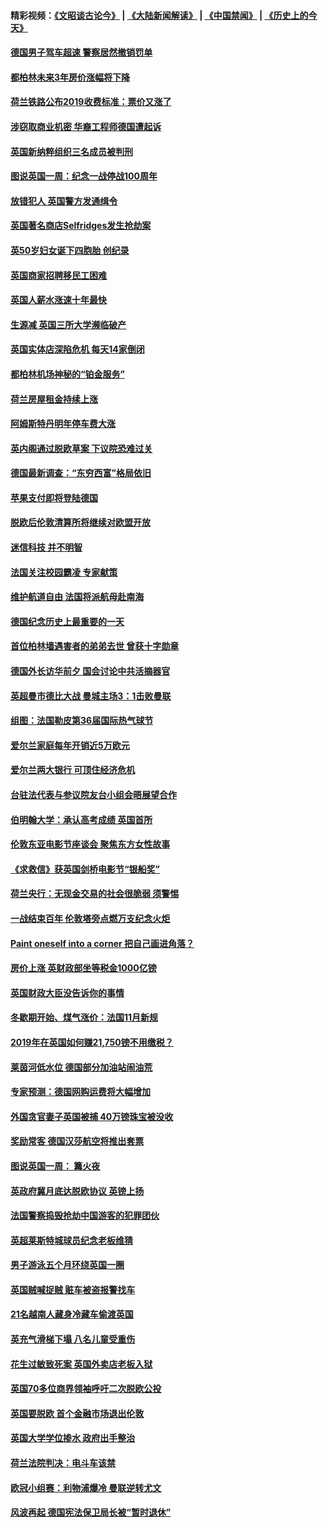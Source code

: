 #### 精彩视频：[《文昭谈古论今》](https://github.com/gfw-breaker/wenzhao/blob/master/README.md?t=11161231) | [《大陆新闻解读》](https://github.com/gfw-breaker/ntdtv-comedy/blob/master/README.md?t=11161231) | [《中国禁闻》](https://github.com/gfw-breaker/ntdtv-news/blob/master/README.md?t=11161231) | [《历史上的今天》](https://github.com/gfw-breaker/today-in-history/blob/master/README.md?t=11161231) 

#### [德国男子驾车超速 警察居然撤销罚单](../pages/nsc974/n10856259.md?t=11161231) 

#### [都柏林未来3年房价涨幅将下降](../pages/nsc974/n10856230.md?t=11161231) 

#### [荷兰铁路公布2019收费标准：票价又涨了](../pages/nsc974/n10856218.md?t=11161231) 

#### [涉窃取商业机密 华裔工程师德国遭起诉](../pages/nsc974/n10854819.md?t=11161231) 

#### [英国新纳粹组织三名成员被判刑](../pages/nsc974/n10854209.md?t=11161231) 

#### [图说英国一周：纪念一战停战100周年](../pages/nsc974/n10854258.md?t=11161231) 

#### [放错犯人 英国警方发通缉令](../pages/nsc974/n10854253.md?t=11161231) 

#### [英国著名商店Selfridges发生抢劫案](../pages/nsc974/n10854242.md?t=11161231) 

#### [英50岁妇女诞下四胞胎 创纪录](../pages/nsc974/n10854237.md?t=11161231) 

#### [英国商家招聘移民工困难](../pages/nsc974/n10854233.md?t=11161231) 

#### [英国人薪水涨速十年最快](../pages/nsc974/n10854228.md?t=11161231) 

#### [生源减 英国三所大学濒临破产](../pages/nsc974/n10854219.md?t=11161231) 

#### [英国实体店深陷危机 每天14家倒闭](../pages/nsc974/n10854195.md?t=11161231) 

#### [都柏林机场神秘的“铂金服务”](../pages/nsc974/n10853840.md?t=11161231) 

#### [荷兰房屋租金持续上涨](../pages/nsc974/n10853784.md?t=11161231) 

#### [阿姆斯特丹明年停车费大涨](../pages/nsc974/n10853736.md?t=11161231) 

#### [英内阁通过脱欧草案 下议院恐难过关](../pages/nsc974/n10852462.md?t=11161231) 

#### [德国最新调查：“东穷西富”格局依旧](../pages/nsc974/n10852268.md?t=11161231) 

#### [苹果支付即将登陆德国](../pages/nsc974/n10852246.md?t=11161231) 

#### [脱欧后伦敦清算所将继续对欧盟开放](../pages/nsc974/n10852082.md?t=11161231) 

#### [迷信科技 并不明智](../pages/nsc974/n10851197.md?t=11161231) 

#### [法国关注校园霸凌 专家献策](../pages/nsc974/n10851199.md?t=11161231) 

#### [维护航道自由 法国将派航母赴南海](../pages/nsc974/n10851001.md?t=11161231) 

#### [德国纪念历史上最重要的一天](../pages/nsc974/n10849304.md?t=11161231) 

#### [首位柏林墙遇害者的弟弟去世 曾获十字勋章](../pages/nsc974/n10849268.md?t=11161231) 

#### [德国外长访华前夕 国会讨论中共活摘器官](../pages/nsc974/n10848903.md?t=11161231) 

#### [英超曼市德比大战 曼城主场3：1击败曼联](../pages/nsc974/n10848899.md?t=11161231) 

#### [组图：法国勒皮第36届国际热气球节](../pages/nsc974/n10845459.md?t=11161231) 

#### [爱尔兰家庭每年开销近5万欧元](../pages/nsc974/n10844726.md?t=11161231) 

#### [爱尔兰两大银行 可顶住经济危机](../pages/nsc974/n10844706.md?t=11161231) 

#### [台驻法代表与参议院友台小组会晤展望合作](../pages/nsc974/n10843796.md?t=11161231) 

#### [伯明翰大学：承认高考成绩 英国首所](../pages/nsc974/n10843334.md?t=11161231) 

#### [伦敦东亚电影节座谈会 聚焦东方女性故事](../pages/nsc974/n10843306.md?t=11161231) 

#### [《求救信》获英国剑桥电影节“银船奖”](../pages/nsc974/n10842268.md?t=11161231) 

#### [荷兰央行：无现金交易的社会很脆弱 须警惕](../pages/nsc974/n10841150.md?t=11161231) 

#### [一战结束百年 伦敦塔旁点燃万支纪念火炬](../pages/nsc974/n10841092.md?t=11161231) 

#### [Paint oneself into a corner 把自己画进角落？](../pages/nsc974/n10841190.md?t=11161231) 

#### [房价上涨 英财政部坐等税金1000亿镑](../pages/nsc974/n10841187.md?t=11161231) 

#### [英国财政大臣没告诉你的事情](../pages/nsc974/n10841141.md?t=11161231) 

#### [冬歇期开始、煤气涨价：法国11月新规](../pages/nsc974/n10841075.md?t=11161231) 

#### [2019年在英国如何赚21,750镑不用缴税？](../pages/nsc974/n10841101.md?t=11161231) 

#### [莱茵河低水位 德国部分加油站闹油荒](../pages/nsc974/n10841002.md?t=11161231) 

#### [专家预测：德国网购运费将大幅增加](../pages/nsc974/n10840951.md?t=11161231) 

#### [外国贪官妻子英国被捕 40万镑珠宝被没收](../pages/nsc974/n10838830.md?t=11161231) 

#### [奖励常客 德国汉莎航空将推出套票](../pages/nsc974/n10838351.md?t=11161231) 

#### [图说英国一周： 篝火夜](../pages/nsc974/n10838913.md?t=11161231) 

#### [英政府冀月底达脱欧协议 英镑上扬](../pages/nsc974/n10838808.md?t=11161231) 

#### [法国警察捣毁抢劫中国游客的犯罪团伙](../pages/nsc974/n10838404.md?t=11161231) 

#### [英超莱斯特城球员纪念老板维猜](../pages/nsc974/n10838894.md?t=11161231) 

#### [男子游泳五个月环绕英国一圈](../pages/nsc974/n10838885.md?t=11161231) 

#### [英国贼喊捉贼 赃车被盗报警找车](../pages/nsc974/n10838877.md?t=11161231) 

#### [21名越南人藏身冷藏车偷渡英国](../pages/nsc974/n10838871.md?t=11161231) 

#### [英充气滑梯下塌 八名儿童受重伤](../pages/nsc974/n10838865.md?t=11161231) 

#### [花生过敏致死案 英国外卖店老板入狱](../pages/nsc974/n10838857.md?t=11161231) 

#### [英国70多位商界领袖呼吁二次脱欧公投](../pages/nsc974/n10838826.md?t=11161231) 

#### [英国要脱欧 首个金融市场退出伦敦](../pages/nsc974/n10838815.md?t=11161231) 

#### [英国大学学位掺水 政府出手整治](../pages/nsc974/n10838778.md?t=11161231) 

#### [荷兰法院判决：电斗车该禁](../pages/nsc974/n10838448.md?t=11161231) 

#### [欧冠小组赛：利物浦爆冷 曼联逆转尤文](../pages/nsc974/n10837241.md?t=11161231) 

#### [风波再起 德国宪法保卫局长被“暂时退休”](../pages/nsc974/n10835736.md?t=11161231) 

